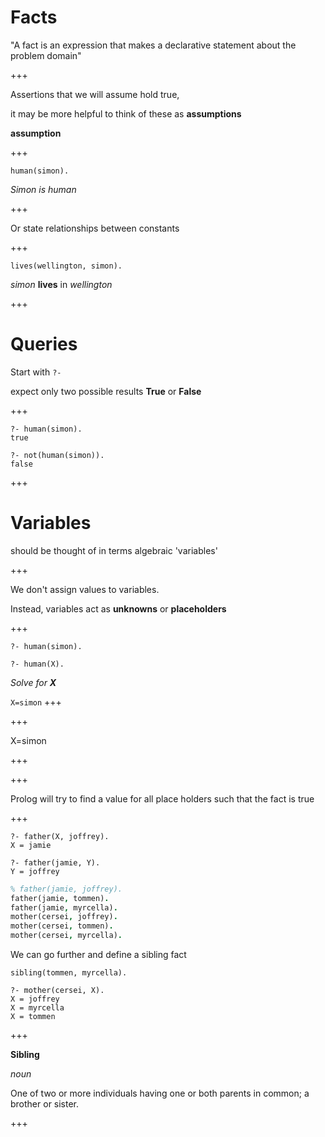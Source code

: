 # Facts

"A fact is an expression that makes a declarative statement about the problem domain"





+++


Assertions that we will assume hold true,
 

it may be more helpful to think of these as **assumptions**

**assumption** 

+++

`human(simon).`

_Simon is human_

+++

Or state relationships between constants

+++

`lives(wellington, simon).`

_simon_ **lives** in _wellington_

+++

# Queries

Start with `?-`

expect only two possible results **True** or **False**

+++

```
?- human(simon).
true
```

```
?- not(human(simon)).
false
```

+++

# Variables

should be thought of in terms algebraic 'variables'

+++

We don't assign values to variables.

Instead, variables act as **unknowns** or **placeholders**

+++

`?- human(simon).`

`?- human(X).`


 _Solve for **X**_

`X=simon`
+++

 
+++

X=simon

+++

+++

Prolog will try to find a value for all place holders such that the fact is true

+++

```
?- father(X, joffrey).
X = jamie
```

```
?- father(jamie, Y).
Y = joffrey
```


```prolog
% father(jamie, joffrey).
father(jamie, tommen).
father(jamie, myrcella).
mother(cersei, joffrey).
mother(cersei, tommen).
mother(cersei, myrcella).
```


We can go further and define a sibling fact

```
sibling(tommen, myrcella).
```

```
?- mother(cersei, X).
X = joffrey
X = myrcella
X = tommen
```

+++

**Sibling**

_noun_

One of two or more individuals having one or both parents in common; a brother or sister.

+++
